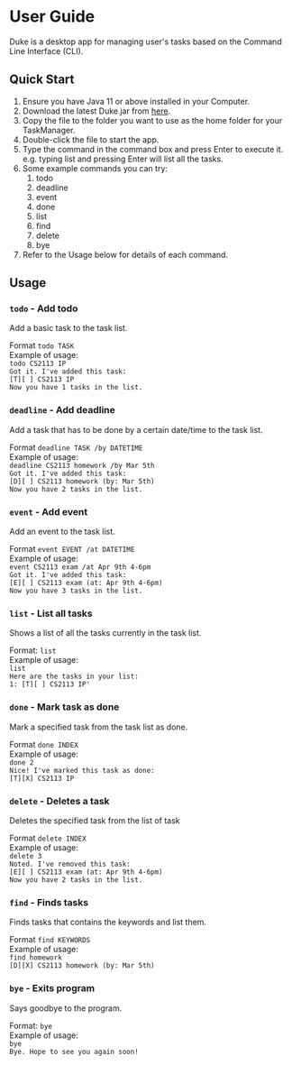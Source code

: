 # User Guide

Duke is a desktop app for managing user's tasks based on the Command Line Interface (CLI).

## Quick Start 
 
1. Ensure you have Java 11 or above installed in your Computer.  
1. Download the latest Duke.jar from [here](https://github.com/jalvinchan/ip/releases/download/A-Jar/ip.jar).  
1. Copy the file to the folder you want to use as the home folder for your TaskManager.
1. Double-click the file to start the app.
1. Type the command in the command box and press Enter to execute it. e.g. typing list and pressing Enter will list all the tasks.
1. Some example commands you can try:
    1. todo
    1. deadline 
    1. event
    1. done
    1. list
    1. find
    1. delete
    1. bye
1. Refer to the Usage below for details of each command.

## Usage

### `todo` - Add todo

Add a basic task to the task list.

Format `todo TASK`  
Example of usage:  
`todo CS2113 IP`   
`Got it. I've added this task:`  
`[T][ ] CS2113 IP`  
`Now you have 1 tasks in the list.`  

### `deadline` - Add deadline

Add a task that has to be done by a certain date/time to the task list.

Format `deadline TASK /by DATETIME`  
Example of usage:  
`deadline CS2113 homework /by Mar 5th`   
`Got it. I've added this task:`  
`[D][ ] CS2113 homework (by: Mar 5th)`  
`Now you have 2 tasks in the list.`

### `event` - Add event

Add an event to the task list.

Format `event EVENT /at DATETIME`  
Example of usage:  
`event CS2113 exam /at Apr 9th 4-6pm`  
`Got it. I've added this task:`  
`[E][ ] CS2113 exam (at: Apr 9th 4-6pm)`  
`Now you have 3 tasks in the list.` 

### `list` - List all tasks

Shows a list of all the tasks currently in the task list.

Format: `list`  
Example of usage:  
`list`  
`Here are the tasks in your list:`  
`1: [T][ ] CS2113 IP'  `

### `done` - Mark task as done

Mark a specified task from the task list as done.

Format `done INDEX`  
Example of usage:  
`done 2`   
`Nice! I've marked this task as done:`  
`[T][X] CS2113 IP`


### `delete` - Deletes a task

Deletes the specified task from the list of task

Format `delete INDEX`  
Example of usage:  
`delete 3`   
`Noted. I've removed this task:`  
`[E][ ] CS2113 exam (at: Apr 9th 4-6pm)`  
`Now you have 2 tasks in the list.`

### `find` - Finds tasks

Finds tasks that contains the keywords and list them.

Format `find KEYWORDS`  
Example of usage:  
`find homework`  
`[D][X] CS2113 homework (by: Mar 5th)`  

### `bye` - Exits program

Says goodbye to the program.

Format: `bye`  
Example of usage:  
`bye`  
`Bye. Hope to see you again soon!`
